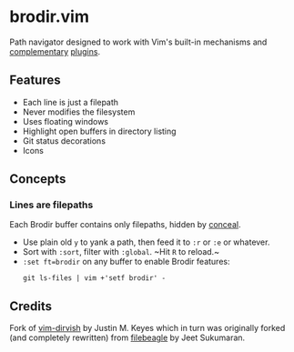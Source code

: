 brodir.vim
===========

Path navigator designed to work with Vim's built-in mechanisms and
[complementary](https://github.com/tpope/vim-eunuch)
[plugins](https://github.com/tpope/vim-unimpaired).

Features
--------

- Each line is just a filepath
- Never modifies the filesystem
- Uses floating windows
- Highlight open buffers in directory listing
- Git status decorations
- Icons

Concepts
--------

### Lines are filepaths

Each Brodir buffer contains only filepaths, hidden by [conceal](https://neovim.io/doc/user/syntax.html#conceal).

- Use plain old `y` to yank a path, then feed it to `:r` or `:e` or whatever.
- Sort with `:sort`, filter with `:global`. ~Hit `R` to reload.~
- `:set ft=brodir` on any buffer to enable Brodir features:
  ```
  git ls-files | vim +'setf brodir' -
  ```

Credits
-------

Fork of [vim-dirvish](https://github.com/justinmk/vim-dirvish) by Justin M. Keyes
which in turn was originally forked (and completely rewritten) from
[filebeagle](https://github.com/jeetsukumaran/vim-filebeagle) by Jeet Sukumaran.
